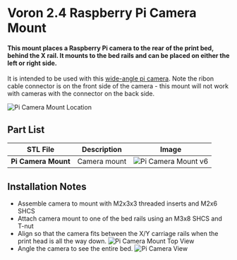 # Voron 2.4 Raspberry Pi Camera Mount

#### This mount places a Raspberry Pi camera to the rear of the print bed, behind the X rail.  It mounts to the bed rails and can be placed on either the left or right side.

It is intended to be used with this [wide-angle pi camera](https://www.amazon.ca/Keyestudio-Camera-Fish-Eye-Wide-Angle-Raspberry/dp/B076MPL9P1).  Note the ribon cable connector is on the front side of the camera - this mount will not work with cameras with the connector on the back side.

![Pi Camera Mount Location](https://user-images.githubusercontent.com/2540542/160621331-6861ce0f-6667-4c42-8b7c-c09d93536cdc.jpg)


## Part List
| STL File | Description | Image |
| --- | --- | --- |
| **Pi Camera Mount** | Camera mount | ![Pi Camera Mount v6](https://user-images.githubusercontent.com/2540542/160621193-96c7d76b-e15a-4337-8ec6-b8bf21e02f96.png) |

## Installation Notes
* Assemble camera to mount with M2x3x3 threaded inserts and M2x6 SHCS
* Attach camera mount to one of the bed rails using an M3x8 SHCS and T-nut
* Align so that the camera fits between the X/Y carriage rails when the print head is all the way down. ![Pi Camera Mount Top View](https://user-images.githubusercontent.com/2540542/160623584-1ba79581-f0da-443d-9610-7a405a13a8dc.jpg)
* Angle the camera to see the entire bed. ![Pi Camera View](https://user-images.githubusercontent.com/2540542/160621267-9bb1b83e-a2b7-4249-b0fe-118e597bf60e.jpg)
